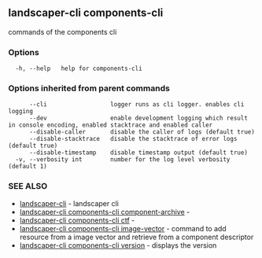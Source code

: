 ## landscaper-cli components-cli

commands of the components cli

### Options

```
  -h, --help   help for components-cli
```

### Options inherited from parent commands

```
      --cli                  logger runs as cli logger. enables cli logging
      --dev                  enable development logging which result in console encoding, enabled stacktrace and enabled caller
      --disable-caller       disable the caller of logs (default true)
      --disable-stacktrace   disable the stacktrace of error logs (default true)
      --disable-timestamp    disable timestamp output (default true)
  -v, --verbosity int        number for the log level verbosity (default 1)
```

### SEE ALSO

* [landscaper-cli](landscaper-cli.md)	 - landscaper cli
* [landscaper-cli components-cli component-archive](landscaper-cli_components-cli_component-archive.md)	 - 
* [landscaper-cli components-cli ctf](landscaper-cli_components-cli_ctf.md)	 - 
* [landscaper-cli components-cli image-vector](landscaper-cli_components-cli_image-vector.md)	 - command to add resource from a image vector and retrieve from a component descriptor
* [landscaper-cli components-cli version](landscaper-cli_components-cli_version.md)	 - displays the version

